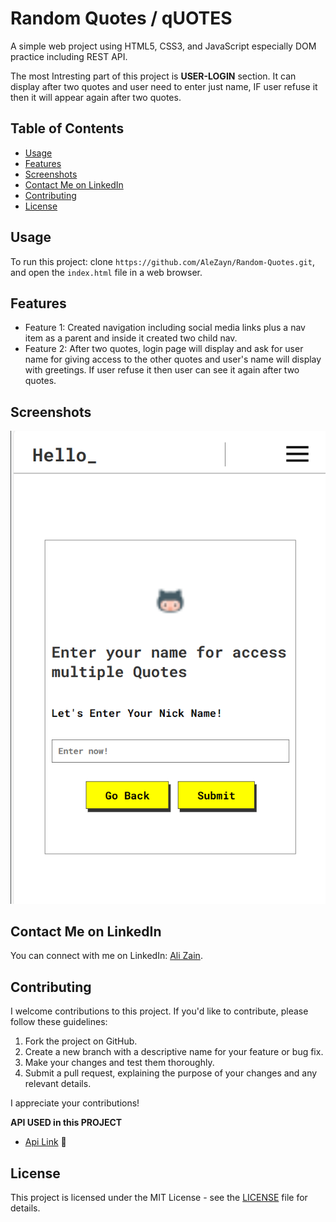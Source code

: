 # Random Quotes / qUOTES

A simple web project using HTML5, CSS3, and JavaScript especially DOM practice including REST API.

The most Intresting part of this project is **USER-LOGIN** section. It can display after two quotes and user need to enter just name, IF user refuse it then it will appear again after two quotes.

## Table of Contents

- [Usage](#usage)
- [Features](#features)
- [Screenshots](#screenshots)
- [Contact Me on LinkedIn](#contact-me-on-linkedin)
- [Contributing](#contributing)
- [License](#license)

## Usage

To run this project:
clone `https://github.com/AleZayn/Random-Quotes.git`,
and open the `index.html` file in a web browser.

## Features

- Feature 1: Created navigation including social media links plus a nav item as a parent and inside it created two child nav.
- Feature 2: After two quotes, login page will display and ask for user name for giving access to the other quotes and user's name will display with greetings. If user refuse it then user can see it again after two quotes.

## Screenshots

![Screenshot](./images/screenShot.png)

## Contact Me on LinkedIn

You can connect with me on LinkedIn: [Ali Zain](https://www.linkedin.com/in/al%C3%ACzain/).

## Contributing

I welcome contributions to this project. If you'd like to contribute, please follow these guidelines:

1. Fork the project on GitHub.
2. Create a new branch with a descriptive name for your feature or bug fix.
3. Make your changes and test them thoroughly.
4. Submit a pull request, explaining the purpose of your changes and any relevant details.

I appreciate your contributions!

**API USED in this PROJECT**

- [Api Link](https://github.com/lukePeavey/quotable) 🔗

## License

This project is licensed under the MIT License - see the [LICENSE](https://github.com/AleZayn/Random-Quotes/blob/master/LICENSE) file for details.
